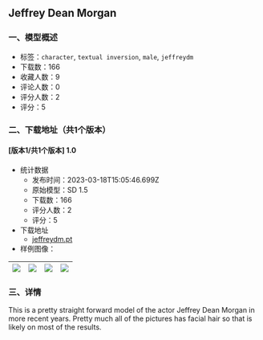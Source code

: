 ## Jeffrey Dean Morgan
### 一、模型概述

- 标签：`character`, `textual inversion`, `male`, `jeffreydm`
- 下载数：166
- 收藏人数：9
- 评论人数：0
- 评分人数：2
- 评分：5

### 二、下载地址（共1个版本）

#### [版本1/共1个版本] 1.0

- 统计数据
  - 发布时间：2023-03-18T15:05:46.699Z
  - 原始模型：SD 1.5
  - 下载数：166
  - 评分人数：2
  - 评分：5
- 下载地址
  - [jeffreydm.pt](https://civitai.com/api/download/models/24938)
- 样例图像：

| <img src="https://image.civitai.com/xG1nkqKTMzGDvpLrqFT7WA/80b3cd61-bb56-47fb-6c47-6dd2a6825b00/width=450/272706.jpeg" /> | <img src="https://image.civitai.com/xG1nkqKTMzGDvpLrqFT7WA/3caac2c9-d577-446e-5b91-c0004dbf7e00/width=450/272715.jpeg" /> | <img src="https://image.civitai.com/xG1nkqKTMzGDvpLrqFT7WA/c2f797ad-fdc5-4682-a1a8-1c18ee92cb00/width=450/272714.jpeg" /> | <img src="https://image.civitai.com/xG1nkqKTMzGDvpLrqFT7WA/58d5534a-620d-4dd5-fbac-695f9f817300/width=450/272713.jpeg" /> |
| ---- | ---- | ---- | ---- |


### 三、详情
<p>This is a pretty straight forward model of the actor Jeffrey Dean Morgan in more recent years. Pretty much all of the pictures has facial hair so that is likely on most of the results.</p>